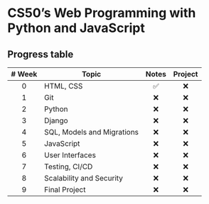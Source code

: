 # CS50’s Web Programming with Python and JavaScript

## Progress table

| # Week | Topic                      | Notes | Project |
| :----: | -------------------------- | :---: | :-----: |
|   0    | HTML, CSS                  |   ✅  |   :x:   |
|   1    | Git                        |  :x:  |   :x:   |
|   2    | Python                     |  :x:  |   :x:   |
|   3    | Django                     |  :x:  |   :x:   |
|   4    | SQL, Models and Migrations |  :x:  |   :x:   |
|   5    | JavaScript                 |  :x:  |   :x:   |
|   6    | User Interfaces            |  :x:  |   :x:   |
|   7    | Testing, CI/CD             |  :x:  |   :x:   |
|   8    | Scalability and Security   |  :x:  |   :x:   |
|   9    | Final Project              |  :x:  |   :x:   |

